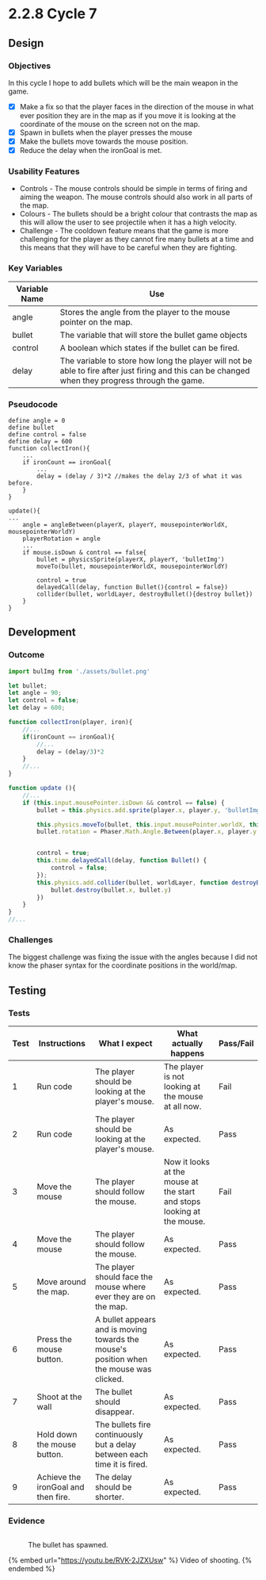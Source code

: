 # 2.2.8 Cycle 7

## Design

### Objectives

In this cycle I hope to add bullets which will be the main weapon in the game.

* [x] Make a fix so that the player faces in the direction of the mouse in what ever position they are in the map as if you move it is looking at the coordinate of the mouse on the screen not on the map.
* [x] Spawn in bullets when the player presses the mouse
* [x] Make the bullets move towards the mouse position.
* [x] Reduce the delay when the ironGoal is met.

### Usability Features

* Controls - The mouse controls should be simple in terms of firing and aiming the weapon. The mouse controls should also work in all parts of the map.
* Colours - The bullets should be a bright colour that contrasts the map as this will allow the user to see projectile when it has a high velocity.
* Challenge - The cooldown feature means that the game is more challenging for the player as they cannot fire many bullets at a time and this means that they will have to be careful when they are fighting.&#x20;

### Key Variables

| Variable Name | Use                                                                                                                                               |
| ------------- | ------------------------------------------------------------------------------------------------------------------------------------------------- |
| angle         | Stores the angle from the player to the mouse pointer on the map.                                                                                 |
| bullet        | The variable that will store the bullet game objects                                                                                              |
| control       | A boolean which states if the bullet can be fired.                                                                                                |
| delay         | The variable to store how long the player will not be able to fire after just firing and this can be changed when they progress through the game. |

### Pseudocode

```
define angle = 0
define bullet
define control = false
define delay = 600
function collectIron(){
    ...
    if ironCount == ironGoal{
        ...
        delay = (delay / 3)*2 //makes the delay 2/3 of what it was before.
    }
}

update(){
...
    angle = angleBetween(playerX, playerY, mousepointerWorldX, mousepointerWorldY)
    playerRotation = angle
    ...
    if mouse.isDown & control == false{
        bullet = physicsSprite(playerX, playerY, 'bulletImg')
        moveTo(bullet, mousepointerWorldX, mousepointerWorldY)
        
        control = true
        delayedCall(delay, function Bullet(){control = false})
        collider(bullet, worldLayer, destroyBullet(){destroy bullet})
    }
}
```

## Development

### Outcome

```javascript
import bulImg from './assets/bullet.png'

let bullet;
let angle = 90;
let control = false;
let delay = 600;

function collectIron(player, iron){
    //...
    if(ironCount == ironGoal){
        //...
        delay = (delay/3)*2
    }
    //...
}

function update (){
    //...
    if (this.input.mousePointer.isDown && control == false) {
        bullet = this.physics.add.sprite(player.x, player.y, 'bulletImg');

        this.physics.moveTo(bullet, this.input.mousePointer.worldX, this.input.mousePointer.worldY, 500)
        bullet.rotation = Phaser.Math.Angle.Between(player.x, player.y, this.input.mousePointer.worldX, this.input.mousePointer.worldY) - 80


        control = true;
        this.time.delayedCall(delay, function Bullet() {
            control = false;
        });
        this.physics.add.collider(bullet, worldLayer, function destroyBullet(){
            bullet.destroy(bullet.x, bullet.y)
        })
    }
}
//...
```

### Challenges

The biggest challenge was fixing the issue with the angles because I did not know the phaser syntax for the coordinate positions in the world/map.

## Testing

### Tests

| Test | Instructions                        | What I expect                                                                           | What actually happens                                                   | Pass/Fail |
| ---- | ----------------------------------- | --------------------------------------------------------------------------------------- | ----------------------------------------------------------------------- | --------- |
| 1    | Run code                            | The player should be looking at the player's mouse.                                     | The player is not looking at the mouse at all now.                      | Fail      |
| 2    | Run code                            | The player should be looking at the player's mouse.                                     | As expected.                                                            | Pass      |
| 3    | Move the mouse                      | The player should follow the mouse.                                                     | Now it looks at  the mouse at the start and stops looking at the mouse. | Fail      |
| 4    | Move the mouse                      | The player should follow the mouse.                                                     | As expected.                                                            | Pass      |
| 5    | Move around the map.                | The player should face the mouse where ever they are on the map.                        | As expected.                                                            | Pass      |
| 6    | Press the mouse button.             | A bullet appears and is moving towards the mouse's position when the mouse was clicked. | As expected.                                                            | Pass      |
| 7    | Shoot at the wall                   | The bullet should disappear.                                                            | As expected.                                                            | Pass      |
| 8    | Hold down the mouse button.         | The bullets fire continuously but a delay between each time it is fired.                | As expected.                                                            | Pass      |
| 9    | Achieve the ironGoal and then fire. | The delay should be shorter.                                                            | As expected.                                                            | Pass      |

### Evidence

<figure><img src="../.gitbook/assets/Screenshot 2022-09-23 at 10.06.39.png" alt=""><figcaption><p>The bullet has spawned.</p></figcaption></figure>

{% embed url="https://youtu.be/RVK-2JZXUsw" %}
Video of shooting.
{% endembed %}
